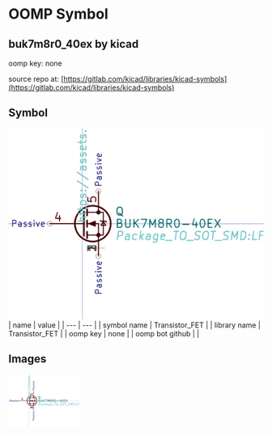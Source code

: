 # OOMP Symbol  
## buk7m8r0_40ex  by kicad  
  
oomp key: none  
  
source repo at: [https://gitlab.com/kicad/libraries/kicad-symbols](https://gitlab.com/kicad/libraries/kicad-symbols)  
## Symbol  
  
[![working.png](working_600.png)](working.png)  
| name | value | 
| --- | --- | 
| symbol name | Transistor_FET | 
| library name | Transistor_FET | 
| oomp key | none | 
| oomp bot github |  | 
## Images  
  
[![working.png](working_140.png)](working.png)  
